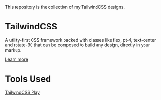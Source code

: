 This repository is the collection of my TailwindCSS designs.

# TailwindCSS
A utility-first CSS framework packed with classes like flex, pt-4, text-center and rotate-90 that can be composed to build any design, directly in your markup.

[Learn more](https://tailwindcss.com/?ref=lagandlog.com)

# Tools Used
[TailwindCSS Play](https://play.tailwindcss.com/?ref=lagandlog.com)